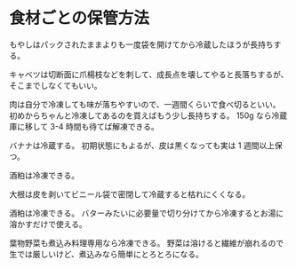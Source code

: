 # 食材ごとの保管方法

もやしはパックされたままよりも一度袋を開けてから冷蔵したほうが長持ちする。

キャベツは切断面に爪楊枝などを刺して、成長点を壊してやると長落ちするが、そこまでしなくてもいい。

肉は自分で冷凍しても味が落ちやすいので、一週間くらいで食べ切るといい。
初めからちゃんと冷凍してあるのを買えばもう少し長持ちする。
150g なら冷蔵庫に移して 3-4 時間も待てば解凍できる。

バナナは冷蔵する。
初期状態にもよるが、皮は黒くなっても実は 1 週間以上保つ。

酒粕は冷凍できる。

大根は皮を剥いてビニール袋で密閉して冷蔵すると枯れにくくなる。

酒粕は冷凍できる。
バターみたいに必要量で切り分けてから冷凍するとお湯に溶かすだけで使える。

葉物野菜も煮込み料理専用なら冷凍できる。
野菜は溶けると繊維が崩れるので生では厳しいけど、煮込みなら簡単にとろとろになる。
